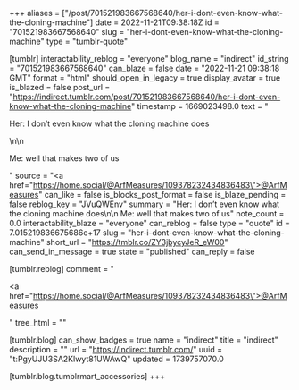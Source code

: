 +++
aliases = ["/post/701521983667568640/her-i-dont-even-know-what-the-cloning-machine"]
date = 2022-11-21T09:38:18Z
id = "701521983667568640"
slug = "her-i-dont-even-know-what-the-cloning-machine"
type = "tumblr-quote"

[tumblr]
interactability_reblog = "everyone"
blog_name = "indirect"
id_string = "701521983667568640"
can_blaze = false
date = "2022-11-21 09:38:18 GMT"
format = "html"
should_open_in_legacy = true
display_avatar = true
is_blazed = false
post_url = "https://indirect.tumblr.com/post/701521983667568640/her-i-dont-even-know-what-the-cloning-machine"
timestamp = 1669023498.0
text = "<p>Her: I don&rsquo;t even know what the cloning machine does</p>\n\n<p>Me: well that makes two of us</p>"
source = "<a href=\"https://home.social/@ArfMeasures/109378232434836483\">@ArfMeasures</a>"
can_like = false
is_blocks_post_format = false
is_blaze_pending = false
reblog_key = "JVuQWEnv"
summary = "Her: I don’t even know what the cloning machine does\n\n Me: well that makes two of us"
note_count = 0.0
interactability_blaze = "everyone"
can_reblog = false
type = "quote"
id = 7.015219836675686e+17
slug = "her-i-dont-even-know-what-the-cloning-machine"
short_url = "https://tmblr.co/ZY3jbycyJeR_eW00"
can_send_in_message = true
state = "published"
can_reply = false

[tumblr.reblog]
comment = "<p><a href=\"https://home.social/@ArfMeasures/109378232434836483\">@ArfMeasures</a></p>"
tree_html = ""

[tumblr.blog]
can_show_badges = true
name = "indirect"
title = "indirect"
description = ""
url = "https://indirect.tumblr.com/"
uuid = "t:PgyUJU3SA2Klwyt81UWAwQ"
updated = 1739757070.0

[tumblr.blog.tumblrmart_accessories]
+++
